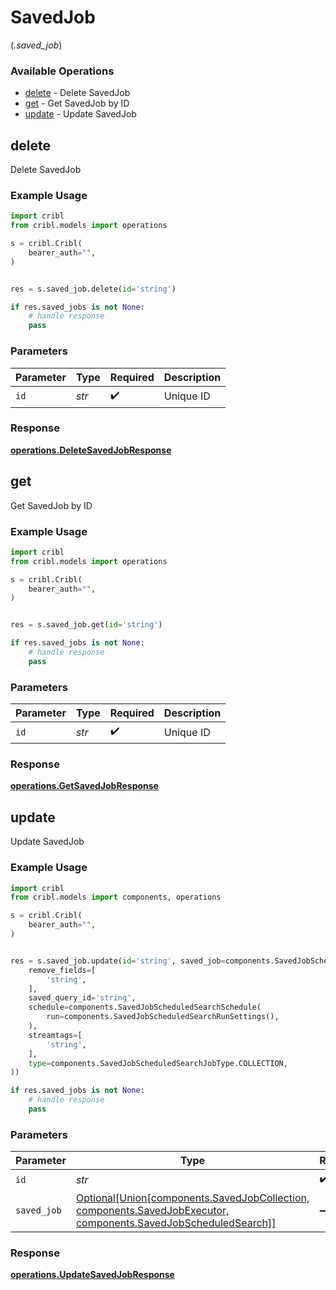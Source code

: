 # SavedJob
(*.saved_job*)

### Available Operations

* [delete](#delete) - Delete SavedJob
* [get](#get) - Get SavedJob by ID
* [update](#update) - Update SavedJob

## delete

Delete SavedJob

### Example Usage

```python
import cribl
from cribl.models import operations

s = cribl.Cribl(
    bearer_auth="",
)


res = s.saved_job.delete(id='string')

if res.saved_jobs is not None:
    # handle response
    pass
```

### Parameters

| Parameter          | Type               | Required           | Description        |
| ------------------ | ------------------ | ------------------ | ------------------ |
| `id`               | *str*              | :heavy_check_mark: | Unique ID          |


### Response

**[operations.DeleteSavedJobResponse](../../models/operations/deletesavedjobresponse.md)**


## get

Get SavedJob by ID

### Example Usage

```python
import cribl
from cribl.models import operations

s = cribl.Cribl(
    bearer_auth="",
)


res = s.saved_job.get(id='string')

if res.saved_jobs is not None:
    # handle response
    pass
```

### Parameters

| Parameter          | Type               | Required           | Description        |
| ------------------ | ------------------ | ------------------ | ------------------ |
| `id`               | *str*              | :heavy_check_mark: | Unique ID          |


### Response

**[operations.GetSavedJobResponse](../../models/operations/getsavedjobresponse.md)**


## update

Update SavedJob

### Example Usage

```python
import cribl
from cribl.models import components, operations

s = cribl.Cribl(
    bearer_auth="",
)


res = s.saved_job.update(id='string', saved_job=components.SavedJobScheduledSearch(
    remove_fields=[
        'string',
    ],
    saved_query_id='string',
    schedule=components.SavedJobScheduledSearchSchedule(
        run=components.SavedJobScheduledSearchRunSettings(),
    ),
    streamtags=[
        'string',
    ],
    type=components.SavedJobScheduledSearchJobType.COLLECTION,
))

if res.saved_jobs is not None:
    # handle response
    pass
```

### Parameters

| Parameter                                                                                                                                          | Type                                                                                                                                               | Required                                                                                                                                           | Description                                                                                                                                        |
| -------------------------------------------------------------------------------------------------------------------------------------------------- | -------------------------------------------------------------------------------------------------------------------------------------------------- | -------------------------------------------------------------------------------------------------------------------------------------------------- | -------------------------------------------------------------------------------------------------------------------------------------------------- |
| `id`                                                                                                                                               | *str*                                                                                                                                              | :heavy_check_mark:                                                                                                                                 | Unique ID                                                                                                                                          |
| `saved_job`                                                                                                                                        | [Optional[Union[components.SavedJobCollection, components.SavedJobExecutor, components.SavedJobScheduledSearch]]](../../models/shared/savedjob.md) | :heavy_minus_sign:                                                                                                                                 | SavedJob object to be updated                                                                                                                      |


### Response

**[operations.UpdateSavedJobResponse](../../models/operations/updatesavedjobresponse.md)**

